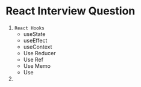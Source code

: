 # React Interview Question
1. ``` React Hooks ```
   - useState
   - useEffect
   - useContext
   - Use Reducer
   - Use Ref
   - Use Memo
   - Use 
3. 
